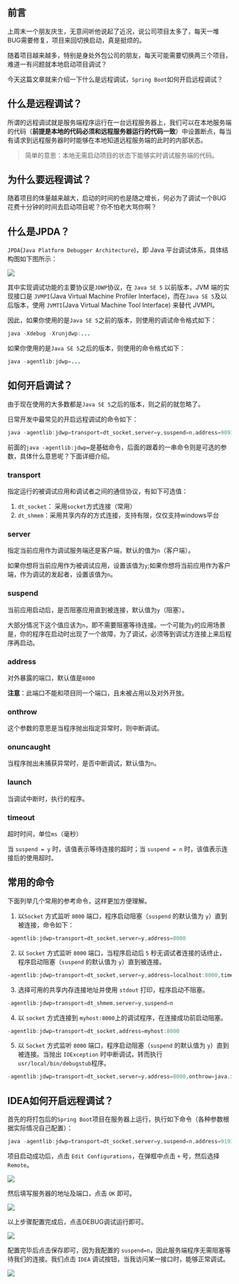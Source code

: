 



## 前言
上周末一个朋友庆生，无意间听他说起了近况，说公司项目太多了，每天一堆BUG需要修复，项目来回切换启动，真是挺烦的。

随着项目越来越多，特别是身处外包公司的朋友，每天可能需要切换两三个项目，难道一有问题就本地启动项目调试？

今天这篇文章就来介绍一下什么是远程调试，`Spring Boot`如何开启远程调试？

## 什么是远程调试？
所谓的远程调试就是服务端程序运行在一台远程服务器上，我们可以在本地服务端的代码（**前提是本地的代码必须和远程服务器运行的代码一致**）中设置断点，每当有请求到远程服务器时时能够在本地知道远程服务端的此时的内部状态。

> 简单的意思：本地无需启动项目的状态下能够实时调试服务端的代码。

## 为什么要远程调试？

随着项目的体量越来越大，启动的时间的也是随之增长，何必为了调试一个BUG花费十分钟的时间去启动项目呢？你不怕老大骂你啊？

## 什么是JPDA？
`JPDA`(`Java Platform Debugger Architecture`)，即 Java 平台调试体系，具体结构图如下图所示：

![](https://www.java-family.cn/BlogImage/Spring%20Boot%E7%AC%AC%E5%8D%81%E4%BA%94%E5%BC%B9%EF%BC%8C%E8%BF%9C%E7%A8%8B%E8%B0%83%E8%AF%95/1.png)

其中实现调试功能的主要协议是`JDWP`协议，在 `Java SE 5` 以前版本，JVM 端的实现接口是 `JVMPI`(Java Virtual Machine Profiler Interface)，而在` Java SE 5 `及以后版本，使用 `JVMTI`(Java Virtual Machine Tool Interface) 来替代 JVMPI。

因此，如果你使用的是`Java SE 5`之前的版本，则使用的调试命令格式如下：
```java
java -Xdebug -Xrunjdwp:...
```

如果你使用的是`Java SE 5`之后的版本，则使用的命令格式如下：
```java
java -agentlib:jdwp=...
```

## 如何开启调试？
由于现在使用的大多数都是`Java SE 5`之后的版本，则之前的就忽略了。

日常开发中最常见的开启远程调试的命令如下：

```java
java -agentlib:jdwp=transport=dt_socket,server=y,suspend=n,address=9093 -jar xxx.jar
```

前面的`java -agentlib:jdwp=`是基础命令，后面的跟着的一串命令则是可选的参数，具体什么意思呢？下面详细介绍。

### transport
指定运行的被调试应用和调试者之间的通信协议，有如下可选值：
1. `dt_socket`： 采用`socket`方式连接（常用）
2. `dt_shmem`：采用共享内存的方式连接，支持有限，仅仅支持windows平台

### server
指定当前应用作为调试服务端还是客户端，默认的值为`n`（客户端）。

如果你想将当前应用作为被调试应用，设置该值为`y`;如果你想将当前应用作为客户端，作为调试的发起者，设置该值为`n`。

### suspend
当前应用启动后，是否阻塞应用直到被连接，默认值为`y`（阻塞）。

大部分情况下这个值应该为`n`，即不需要阻塞等待连接。一个可能为`y`的应用场景是，你的程序在启动时出现了一个故障，为了调试，必须等到调试方连接上来后程序再启动。

### address
对外暴露的端口，默认值是`8000`

**注意**：此端口不能和项目同一个端口，且未被占用以及对外开放。

### onthrow
这个参数的意思是当程序抛出指定异常时，则中断调试。

### onuncaught

当程序抛出未捕获异常时，是否中断调试，默认值为`n`。

### launch
当调试中断时，执行的程序。

### timeout
超时时间，单位`ms`（毫秒）

当 `suspend = y` 时，该值表示等待连接的超时；当 `suspend = n` 时，该值表示连接后的使用超时。


## 常用的命令
下面列举几个常用的参考命令，这样更加方便理解。

1. 以`Socket` 方式监听 `8000` 端口，程序启动阻塞（`suspend` 的默认值为 `y`）直到被连接，命令如下：

```java
-agentlib:jdwp=transport=dt_socket,server=y,address=8000
```

2. 以 `Socket` 方式监听 `8000` 端口，当程序启动后 `5` 秒无调试者连接的话终止，程序启动阻塞（`suspend` 的默认值为 `y`）直到被连接。

```java
-agentlib:jdwp=transport=dt_socket,server=y,address=localhost:8000,timeout=5000
```

3. 选择可用的共享内存连接地址并使用 `stdout` 打印，程序启动不阻塞。

```java
-agentlib:jdwp=transport=dt_shmem,server=y,suspend=n
```

4. 以 `socket` 方式连接到 `myhost:8000`上的调试程序，在连接成功前启动阻塞。

```java
-agentlib:jdwp=transport=dt_socket,address=myhost:8000
```

5. 以 `Socket` 方式监听 `8000` 端口，程序启动阻塞（`suspend` 的默认值为 `y`）直到被连接。当抛出 `IOException` 时中断调试，转而执行 `usr/local/bin/debugstub`程序。

```java
-agentlib:jdwp=transport=dt_socket,server=y,address=8000,onthrow=java.io.IOException,launch=/usr/local/bin/debugstub
```

## IDEA如何开启远程调试？

首先的将打包后的`Spring Boot`项目在服务器上运行，执行如下命令（各种参数根据实际情况自己配置）：
```java
java -agentlib:jdwp=transport=dt_socket,server=y,suspend=n,address=9193 -jar debug-demo.jar
```

项目启动成功后，点击 `Edit Configurations`，在弹框中点击 `+` 号，然后选择`Remote`。

![](https://www.java-family.cn/BlogImage/Spring%20Boot%E7%AC%AC%E5%8D%81%E4%BA%94%E5%BC%B9%EF%BC%8C%E8%BF%9C%E7%A8%8B%E8%B0%83%E8%AF%95/2.png)

然后填写服务器的地址及端口，点击 `OK` 即可。

![](https://www.java-family.cn/BlogImage/Spring%20Boot%E7%AC%AC%E5%8D%81%E4%BA%94%E5%BC%B9%EF%BC%8C%E8%BF%9C%E7%A8%8B%E8%B0%83%E8%AF%95/3.png)

以上步骤配置完成后，点击DEBUG调试运行即可。

![](https://www.java-family.cn/BlogImage/Spring%20Boot%E7%AC%AC%E5%8D%81%E4%BA%94%E5%BC%B9%EF%BC%8C%E8%BF%9C%E7%A8%8B%E8%B0%83%E8%AF%95/4.png)

配置完毕后点击保存即可，因为我配置的 `suspend=n`，因此服务端程序无需阻塞等待我们的连接。我们点击 `IDEA` 调试按钮，当我访问某一接口时，能够正常调试。

![](https://www.java-family.cn/BlogImage/Spring%20Boot%E7%AC%AC%E5%8D%81%E4%BA%94%E5%BC%B9%EF%BC%8C%E8%BF%9C%E7%A8%8B%E8%B0%83%E8%AF%95/5.png)



